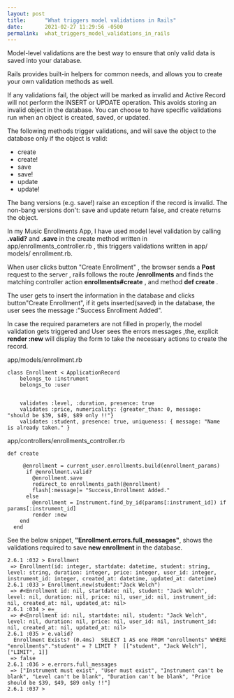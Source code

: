 ```yaml
---
layout: post
title:      "What triggers model validations in Rails"
date:       2021-02-27 11:29:56 -0500
permalink:  what_triggers_model_validations_in_rails
---
```



Model-level validations are the best way to ensure that only valid data is saved into your database. 

Rails provides built-in helpers for common needs, and allows you to create your own validation methods as well.

If any validations fail, the object will be marked as invalid and Active Record will not perform the INSERT or UPDATE operation. This avoids storing an invalid object in the database. You can choose to have specific validations run when an object is created, saved, or updated.

The following methods trigger validations, and will save the object to the database only if the object is valid:

* create
* create!
* save
* save!
* update
* update!

The bang versions (e.g. save!) raise an exception if the record is invalid. The non-bang versions don't: save and update return false, and create returns the object.

In my Music Enrollments App, I have used model level validation by calling **.valid?**  and **.save** in the create method written in app/enrollments_controller.rb , this triggers validations written in app/ models/ enrollment.rb. 

When user clicks  button "Create Enrollment" , the browser sends a **Post** request to the server , rails follows the route **/enrollments** and finds the matching controller action  **enrollments#create** , and method **def create** . 

The user gets to insert the information in the database and clicks button"Create Enrollment", if it gets inserted(saved) in the database, the user sees the message :"Success Enrollment Added".

In case the required parameters are not filled in properly, the model validation gets triggered and User sees the errors messages ,the, explicit **render :new** will display the form to take the necessary actions to create the record.

app/models/enrollment.rb

```
class Enrollment < ApplicationRecord
    belongs_to :instrument
    belongs_to :user


    validates :level, :duration, presence: true
    validates :price, numericality: {greater_than: 0, message:  "should be $39, $49, $89 only !!"}
    validates :student, presence: true, uniqueness: { message: "Name is already taken." }

```

app/controllers/enrollments_controller.rb

```
def create
  
     @enrollment = current_user.enrollments.build(enrollment_params)
      if @enrollment.valid?
        @enrollment.save
        redirect_to enrollments_path(@enrollment)
        flash[:message]= "Success,Enrollment Added."
      else
        @enrollment = Instrument.find_by_id(params[:instrument_id]) if params[:instrument_id]
        render :new
    end
  end
```

See the below snippet, **"Enrollment.errors.full_messages"**, shows the validations required to save  **new enrollment** in the database.

```
2.6.1 :032 > Enrollment
 => Enrollment(id: integer, startdate: datetime, student: string, level: string, duration: integer, price: integer, user_id: integer, instrument_id: integer, created_at: datetime, updated_at: datetime) 
2.6.1 :033 > Enrollment.new(student:"Jack Welch")
 => #<Enrollment id: nil, startdate: nil, student: "Jack Welch", level: nil, duration: nil, price: nil, user_id: nil, instrument_id: nil, created_at: nil, updated_at: nil> 
2.6.1 :034 > e=_
 => #<Enrollment id: nil, startdate: nil, student: "Jack Welch", level: nil, duration: nil, price: nil, user_id: nil, instrument_id: nil, created_at: nil, updated_at: nil> 
2.6.1 :035 > e.valid?
  Enrollment Exists? (0.4ms)  SELECT 1 AS one FROM "enrollments" WHERE "enrollments"."student" = ? LIMIT ?  [["student", "Jack Welch"], ["LIMIT", 1]]
 => false 
2.6.1 :036 > e.errors.full_messages
 => ["Instrument must exist", "User must exist", "Instrument can't be blank", "Level can't be blank", "Duration can't be blank", "Price should be $39, $49, $89 only !!"] 
2.6.1 :037 > 

```
